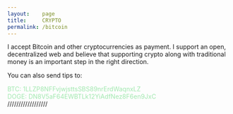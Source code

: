 ```yaml
---
layout:    page
title:     CRYPTO
permalink: /bitcoin
---
```


I accept Bitcoin and other cryptocurrencies as payment. I support an open, decentralized web and believe that supporting crypto along with traditional money is an important step in the right direction.

You can also send tips to:

<div style="color:#A1E8AF">BTC: 1LLZP8NFFvjwjsttsSBS89nrErdWaqnxLZ
<br>
DOGE: DN8V5aF64EWBTLk12YiAdfNez8F6en9JxC
</div>
//////////////////